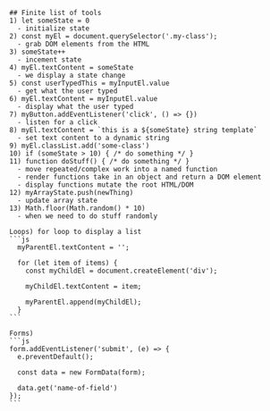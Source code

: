 
    ## Finite list of tools
    1) let someState = 0
      - initialize state
    2) const myEl = document.querySelector('.my-class');
      - grab DOM elements from the HTML
    3) someState++
      - incement state
    4) myEl.textContent = someState
      - we display a state change
    5) const userTypedThis = myInputEl.value
      - get what the user typed
    6) myEl.textContent = myInputEl.value
      - display what the user typed
    7) myButton.addEventListener('click', () => {})
      - listen for a click
    8) myEl.textContent = `this is a ${someState} string template`
      - set text content to a dynamic string
    9) myEl.classList.add('some-class')
    10) if (someState > 10) { /* do something */ }
    11) function doStuff() { /* do something */ }
      - move repeated/complex work into a named function
      - render functions take in an object and return a DOM element
      - display functions mutate the root HTML/DOM
    12) myArrayState.push(newThing)
      - update array state
    13) Math.floor(Math.random() * 10)
      - when we need to do stuff randomly
    
    Loops) for loop to display a list 
    ```js
      myParentEl.textContent = '';

      for (let item of items) {
        const myChildEl = document.createElement('div');

        myChildEl.textContent = item;

        myParentEl.append(myChildEl);
      }
    ```

    Forms)
    ```js
    form.addEventListener('submit', (e) => {
      e.preventDefault();

      const data = new FormData(form);

      data.get('name-of-field')
    });
    ```
